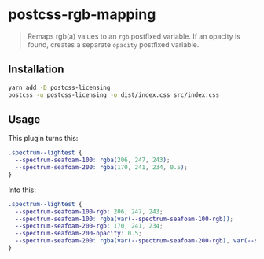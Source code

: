 # postcss-rgb-mapping
>
> Remaps rgb(a) values to an `rgb` postfixed variable. If an opacity is found, creates a separate `opacity` postfixed variable.

## Installation

```sh
yarn add -D postcss-licensing
postcss -u postcss-licensing -o dist/index.css src/index.css
```

## Usage

This plugin turns this:

```css
.spectrum--lightest {
  --spectrum-seafoam-100: rgba(206, 247, 243);
  --spectrum-seafoam-200: rgba(170, 241, 234, 0.5);
}
```

Into this:

```css
.spectrum--lightest {
  --spectrum-seafoam-100-rgb: 206, 247, 243;
  --spectrum-seafoam-100: rgba(var(--spectrum-seafoam-100-rgb));
  --spectrum-seafoam-200-rgb: 170, 241, 234;
  --spectrum-seafoam-200-opacity: 0.5;
  --spectrum-seafoam-200: rgba(var(--spectrum-seafoam-200-rgb), var(--spectrum-seafoam-200-opacity));
}
```
